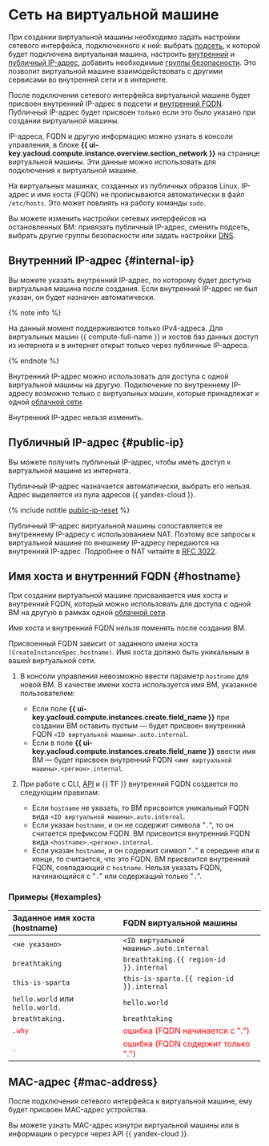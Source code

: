 # Сеть на виртуальной машине

При создании виртуальной машины необходимо задать настройки сетевого интерфейса, подключенного к ней: выбрать [подсеть](../../vpc/concepts/network.md#subnet), к которой будет подключена виртуальная машина, настроить [внутренний](#internal-ip) и [публичный IP-адрес](#public-ip), добавить необходимые [группы безопасности](../../vpc/concepts/security-groups.md). Это позволит виртуальной машине взаимодействовать с другими сервисами во внутренней сети и в интернете.

После подключения сетевого интерфейса виртуальной машине будет присвоен внутренний IP-адрес в подсети и [внутренний FQDN](#hostname). Публичный IP-адрес будет присвоен только если это было указано при создании виртуальной машины.

IP-адреса, FQDN и другую информацию можно узнать в консоли управления, в блоке **{{ ui-key.yacloud.compute.instance.overview.section_network }}** на странице виртуальной машины. Эти данные можно использовать для подключения к виртуальной машине.

На виртуальных машинах, созданных из публичных образов Linux, IP-адрес и имя хоста (FQDN) не прописываются автоматически в файл `/etc/hosts`. Это может повлиять на работу команды `sudo`.

Вы можете изменить настройки сетевых интерфейсов на остановленных ВМ: привязать публичный IP-адрес, сменить подсеть, выбрать другие группы безопасности или задать настройки [DNS](../../glossary/dns.md).

## Внутренний IP-адрес {#internal-ip}

Вы можете указать внутренний IP-адрес, по которому будет доступна виртуальная машина после создания. Если внутренний IP-адрес не был указан, он будет назначен автоматически.

{% note info %}

На данный момент поддерживаются только IPv4-адреса. Для виртуальных машин {{ compute-full-name }} и хостов баз данных доступ из интернета и в интернет открыт только через публичные IP-адреса.

{% endnote %}

Внутренний IP-адрес можно использовать для доступа с одной виртуальной машины на другую. Подключение по внутреннему IP-адресу возможно только с виртуальных машин, которые принадлежат к одной [облачной сети](../../vpc/concepts/network.md#network).

Внутренний IP-адрес нельзя изменить.

## Публичный IP-адрес {#public-ip}

Вы можете получить публичный IP-адрес, чтобы иметь доступ к виртуальной машине из интернета.

Публичный IP-адрес назначается автоматически, выбрать его нельзя. Адрес выделяется из пула адресов {{ yandex-cloud }}.

{% include notitle [public-ip-reset](../../_includes/public-ip-reset.md) %}

Публичный IP-адрес виртуальной машины сопоставляется ее внутреннему IP-адресу с использованием NAT. Поэтому все запросы к виртуальной машине по внешнему IP-адресу передаются на внутренний IP-адрес. Подробнее о NAT читайте в [RFC 3022](https://www.ietf.org/rfc/rfc3022.txt).

## Имя хоста и внутренний FQDN {#hostname}

При создании виртуальной машине присваивается имя хоста и внутренний FQDN, который можно использовать для доступа с одной ВМ на другую в рамках одной [облачной сети](../../vpc/concepts/network.md).

Имя хоста и внутренний FQDN нельзя поменять после создания ВМ.

Присвоенный FQDN зависит от заданного имени хоста `(CreateInstanceSpec.hostname)`. Имя хоста должно быть уникальным в вашей виртуальной сети.

1. В консоли управления невозможно ввести параметр `hostname` для новой ВМ. В качестве имени хоста используется имя ВМ, указанное пользователем:

	* Если поле **{{ ui-key.yacloud.compute.instances.create.field_name }}** при создании ВМ оставить пустым — будет присвоен внутренний FQDN `<ID виртуальной машины>.auto.internal`.
	* Если в поле **{{ ui-key.yacloud.compute.instances.create.field_name }}** ввести имя ВМ — будет присвоен внутренний FQDN `<имя виртуальной машины>.<регион>.internal`.

1. При работе с CLI, [API](../../glossary/rest-api.md) и {{ TF }} внутренний FQDN создается по следующим правилам:

	* Если `hostname` не указать, то ВМ присвоится уникальный FQDN вида `<ID виртуальной машины>.auto.internal`.
	* Если указан `hostname`, и он не содержит символа "`.`", то он считается префиксом FQDN. ВМ присвоится внутренний FQDN вида `<hostname>.<регион>.internal`.
	* Если указан `hostname`, и он содержит символ "`.`" в середине или в конце, то считается, что это FQDN. ВМ присвоится внутренний FQDN, совпадающий с `hostname`. Нельзя указать FQDN, начинающийся с "`.`" или содержащий только "`.`".

### Примеры {#examples}

Заданное имя хоста (hostname) | FQDN виртуальной машины
:--- | :---
`<не указано>` | `<ID виртуальной машины>.auto.internal`
`breathtaking` | `breathtaking.{{ region-id }}.internal`
`this-is-sparta` | `this-is-sparta.{{ region-id }}.internal`
`hello.world` или `hello.world.` | `hello.world`
`breathtaking.` | `breathtaking`
<span style="color: red">`.why`</span> | <span style="color: red">ошибка (FQDN начинается с ".")</span>
<span style="color: red">`.`</span> | <span style="color: red">ошибка (FQDN содержит только ".")</span>


## MAC-адрес {#mac-address}

После подключения сетевого интерфейса к виртуальной машине, ему будет присвоен MAC-адрес устройства.

Вы можете узнать MAC-адрес изнутри виртуальной машины или в информации о ресурсе через API {{ yandex-cloud }}.
